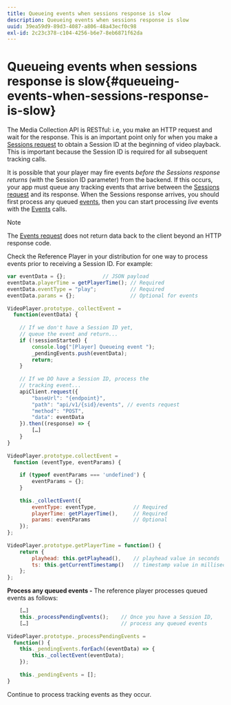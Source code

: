 ```yaml
---
title: Queueing events when sessions response is slow
description: Queueing events when sessions response is slow
uuid: 39ea59d9-89d3-4087-a806-48a43ecf0c98
exl-id: 2c23c378-c104-4256-b6e7-8eb6871f62da
---
```

# Queueing events when sessions response is slow{#queueing-events-when-sessions-response-is-slow}

The Media Collection API is RESTful: i.e, you make an HTTP request and wait for the response. This is an important point only for when you make a [Sessions request](/help/media-collection-api/mc-api-ref/mc-api-sessions-req.md) to obtain a Session ID at the beginning of video playback. This is important because the Session ID is required for all subsequent tracking calls. 

It is possible that your player may fire events _before the Sessions response returns_ (with the Session ID parameter) from the backend. If this occurs, your app must queue any tracking events that arrive between the [Sessions request](/help/media-collection-api/mc-api-ref/mc-api-sessions-req.md) and its response. When the Sessions response arrives, you should first process any queued [events](/help/media-collection-api/mc-api-ref/mc-api-events-req.md), then you can start processing _live_ events with the [Events](/help/media-collection-api/mc-api-ref/mc-api-events-req.md) calls.

>[!NOTE]
>
>The [Events request](/help/media-collection-api/mc-api-ref/mc-api-events-req.md) does not return data back to the client beyond an HTTP response code. 

Check the Reference Player in your distribution for one way to process events prior to receiving a Session ID. For example:

```js
var eventData = {};            // JSON payload 
eventData.playerTime = getPlayerTime(); // Required 
eventData.eventType = "play";           // Required 
eventData.params = {};                  // Optional for events 
 
VideoPlayer.prototype._collectEvent =  
  function(eventData) { 
 
    // If we don't have a Session ID yet,  
    // queue the event and return... 
    if (!sessionStarted) { 
        console.log("[Player] Queueing event "); 
        _pendingEvents.push(eventData); 
        return; 
    } 
 
    // If we DO have a Session ID, process the 
    // tracking event...     
    apiClient.request({ 
        "baseUrl": "{endpoint}", 
        "path": "api/v1/{sid}/events", // events request 
        "method": "POST", 
        "data": eventData 
    }).then((response) => {   
        […] 
    } 
} 
 
VideoPlayer.prototype.collectEvent =  
  function (eventType, eventParams) { 
         
    if (typeof eventParams === 'undefined') {   
        eventParams = {}; 
    } 
 
    this._collectEvent({                   
        eventType: eventType,            // Required 
        playerTime: getPlayerTime(),     // Required 
        params: eventParams              // Optional  
    });                                    
}; 
 
VideoPlayer.prototype.getPlayerTime = function() { 
    return { 
        playhead: this.getPlayhead(),    // playhead value in seconds 
        ts: this.getCurrentTimestamp()   // timestamp value in milliseconds 
    }; 
};
```

**Process any queued events -** The reference player processes queued events as follows: 

```js
    […] 
    this._processPendingEvents();    // Once you have a Session ID, 
    […]                              // process any queued events 
 
VideoPlayer.prototype._processPendingEvents =  
  function() { 
    this._pendingEvents.forEach((eventData) => { 
        this._collectEvent(eventData); 
    }); 
 
    this._pendingEvents = []; 
}
```

Continue to process tracking events as they occur.
